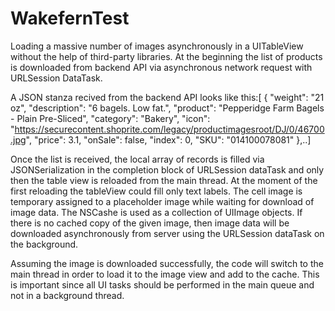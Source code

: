 # WakefernTest
Loading a massive number of images asynchronously in a UITableView
without the help of third-party libraries.
At the beginning the list of products is downloaded from backend API via 
asynchronous network request with URLSession DataTask.

A JSON stanza recived from the backend API looks like this:[
  {
    "weight": "21 oz",
    "description": "6 bagels. Low fat.",
    "product": "Pepperidge Farm Bagels - Plain Pre-Sliced",
    "category": "Bakery",
    "icon": "https://securecontent.shoprite.com/legacy/productimagesroot/DJ/0/46700.jpg",
    "price": 3.1,
    "onSale": false,
    "index": 0,
    "SKU": "014100078081"
  },..]

Once the list is received, the local array of records is filled via 
JSONSerialization in the completion block of URLSession dataTask and 
only then the table view is reloaded from the main thread.
At the moment of the first reloading the tableView could fill only text labels.
The cell image is temporary assigned to a placeholder image
while waiting for download of image data. 
The NSCashe is used as a collection of UIImage objects.
If there is no cached copy of the given image, then image data will be downloaded 
asynchronously from server using the URLSession dataTask on the background.

Assuming the image is downloaded successfully,
the code will switch to the main thread in order to load it to the image view and add to the cache. 
This is important since all UI tasks should be performed in the main queue and not in a background thread.
